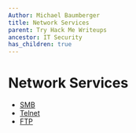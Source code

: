 ```yaml
---
Author: Michael Baumberger
title: Network Services
parent: Try Hack Me Writeups
ancestor: IT Security
has_children: true
---
```


# Network Services

- [SMB](./network-services-smb.md)
- [Telnet](./network-services-telnet.md)
- [FTP](./network-services-ftp.md)